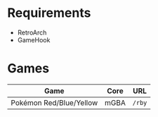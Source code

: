 # Requirements

- RetroArch
- GameHook

# Games

Game | Core | URL
---|---|---
Pokémon Red/Blue/Yellow | mGBA | `/rby`
